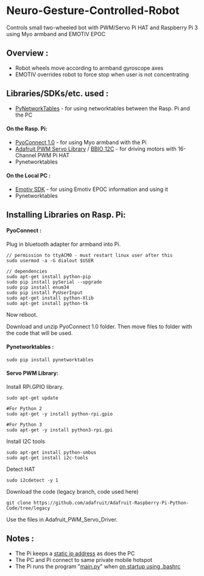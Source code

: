 # Neuro-Gesture-Controlled-Robot
Controls small two-wheeled bot with PWM/Servo Pi HAT and Raspberry Pi 3 using Myo armband and EMOTIV EPOC

## Overview :
* Robot wheels move according to armband gyroscope axes
* EMOTIV overrides robot to force stop when user is not concentrating

## Libraries/SDKs/etc. used :
*  [PyNetworkTables](https://github.com/robotpy/pynetworktables) - for using networktables between the Rasp. Pi and the PC
#### On the Rasp. Pi: 
*  [PyoConnect 1.0](http://www.fernandocosentino.net/pyoconnect/) - for using Myo armband with the Pi
*  [Adafruit PWM Servo Library](https://github.com/adafruit/Adafruit-Raspberry-Pi-Python-Code/tree/legacy) / [BBIO 12C](https://learn.adafruit.com/setting-up-io-python-library-on-beaglebone-black/i2c) - for driving motors with 16-Channel PWM Pi HAT
* Pynetworktables
#### On the Local PC :
* [Emotiv SDK](https://github.com/Emotiv/community-sdk) - for using Emotiv EPOC information and using it
* Pynetworktables

## Installing Libraries on Rasp. Pi:
#### PyoConnect :
Plug in bluetooth adapter for armband into Pi.
```
// permission to ttyACM0 - must restart linux user after this
sudo usermod -a -G dialout $USER

// dependencies
sudo apt-get install python-pip
sudo pip install pySerial --upgrade
sudo pip install enum34
sudo pip install PyUserInput
sudo apt-get install python-Xlib
sudo apt-get install python-tk
```
Now reboot.

Download and unzip PyoConnect 1.0 folder.
Then move files to folder with the code that will be used.

#### Pynetworktables :
```
sudo pip install pynetworktables
```
#### Servo PWM Library:
Install RPi.GPIO library.
```
sudo apt-get update

#For Python 2
sudo apt-get -y install python-rpi.gpio

#For Python 3
sudo apt-get -y install python3-rpi.gpi
```
Install I2C tools
```
sudo apt-get install python-smbus
sudo apt-get install i2c-tools

```
Detect HAT
```
sudo i2cdetect -y 1
```
Download the code (legacy branch, code used here)
```
git clone https://github.com/adafruit/Adafruit-Raspberry-Pi-Python-Code/tree/legacy
```
Use the files in Adafruit_PWM_Servo_Driver.

## Notes :
* The Pi keeps a [static ip address](http://www.circuitbasics.com/how-to-set-up-a-static-ip-on-the-raspberry-pi/) as does the PC
* The PC and Pi connect to same private mobile hotspot
* The Pi runs the program "[main.py](https://github.com/mkazazic2001/Neuro-Gesture-Controlled-Robot/tree/master/Rasp-Pi)" when [on startup using .bashrc](https://www.dexterindustries.com/howto/run-a-program-on-your-raspberry-pi-at-startup/#bash)
